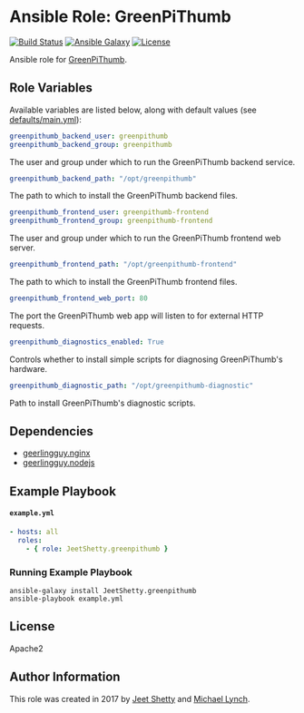 # Ansible Role: GreenPiThumb

[![Build Status](https://travis-ci.org/JeetShetty/ansible-role-greenpithumb.svg?branch=master)](https://travis-ci.org/JeetShetty/ansible-role-greenpithumb)
[![Ansible Galaxy](https://img.shields.io/badge/ansible--galaxy-greenpithumb-blue.svg?style=flat-square)](https://galaxy.ansible.com/JeetShetty/greenpithumb)
[![License](http://img.shields.io/:license-apache-blue.svg?style=flat-square)](LICENSE)

Ansible role for [GreenPiThumb](https://github.com/JeetShetty/greenpithumb).

## Role Variables

Available variables are listed below, along with default values (see [defaults/main.yml](defaults/main.yml)):

```yaml
greenpithumb_backend_user: greenpithumb
greenpithumb_backend_group: greenpithumb
```

The user and group under which to run the GreenPiThumb backend service.

```yaml
greenpithumb_backend_path: "/opt/greenpithumb"
```

The path to which to install the GreenPiThumb backend files.

```yaml
greenpithumb_frontend_user: greenpithumb-frontend
greenpithumb_frontend_group: greenpithumb-frontend
```

The user and group under which to run the GreenPiThumb frontend web server.

```yaml
greenpithumb_frontend_path: "/opt/greenpithumb-frontend"
```

The path to which to install the GreenPiThumb frontend files.

```yaml
greenpithumb_frontend_web_port: 80
```

The port the GreenPiThumb web app will listen to for external HTTP requests.

```yaml
greenpithumb_diagnostics_enabled: True
```

Controls whether to install simple scripts for diagnosing GreenPiThumb's
hardware.

```yaml
greenpithumb_diagnostic_path: "/opt/greenpithumb-diagnostic"
```

Path to install GreenPiThumb's diagnostic scripts.

## Dependencies

* [geerlingguy.nginx](https://galaxy.ansible.com/geerlingguy/nginx/)
* [geerlingguy.nodejs](https://galaxy.ansible.com/geerlingguy/nodejs)

## Example Playbook

#### `example.yml`

```yaml
- hosts: all
  roles:
    - { role: JeetShetty.greenpithumb }
```

### Running Example Playbook

```shell
ansible-galaxy install JeetShetty.greenpithumb
ansible-playbook example.yml
```

## License

Apache2

## Author Information

This role was created in 2017 by [Jeet Shetty](https://github.com/JeetShetty) and [Michael Lynch](http://mtlynch.io).
